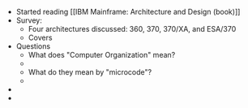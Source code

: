 - Started reading [[IBM Mainframe: Architecture and Design (book)]]
- Survey:
	- Four architectures discussed: 360, 370, 370/XA, and ESA/370
	- Covers
- Questions
	- What does "Computer Organization" mean?
	-
	- What do they mean by "microcode"?
	-
-
-